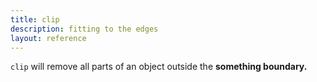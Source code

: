 ```yaml
---
title: clip
description: fitting to the edges
layout: reference
---
```


`clip` will remove all parts of an object outside the <b class="edit">something<b> boundary. 
